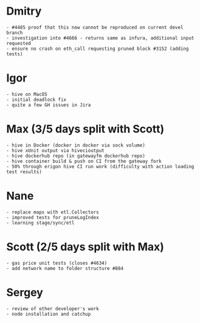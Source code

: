 # Dmitry
    - #4485 proof that this now cannot be reproduced on current devel branch
    - investigation into #4666 - returns same as infura, additional input requested
    - ensure no crash on eth_call requesting pruned block #3152 (adding tests)

# Igor
    - hive on MacOS
    - initial deadlock fix
    - quite a few GH issues in Jira

# Max (3/5 days split with Scott)
    - hive in Docker (docker in docker via sock volume)
    - hive xUnit output via hivecioutput
    - hive dockerhub repo (in gatewayfm dockerhub repo)
    - hive container build & push on CI from the gateway fork
    - 50% through erigon hive CI run work (difficulty with action loading test results)

# Nane
    - replace maps with etl.Collectors
    - improved tests for pruneLogIndex
    - learning stage/sync/etl

# Scott (2/5 days split with Max)
    - gas price unit tests (closes #4634)
    - add network name to folder structure #884

# Sergey
    - review of other developer's work 
    - node installation and catchup
